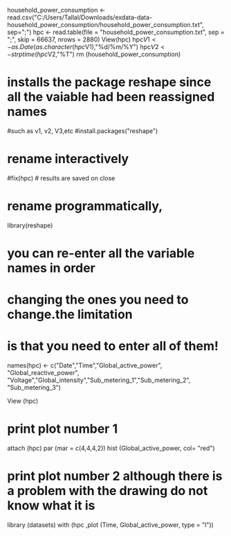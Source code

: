 household_power_consumption <- read.csv("C:/Users/Tallal/Downloads/exdata-data-household_power_consumption/household_power_consumption.txt", sep=";")
hpc <- read.table(file = "household_power_consumption.txt", sep = ";", skip = 66637, nrows = 2880)
View(hpc)
hpc$V1<-as.Date(as.character(hpc$V1),"%d/%m/%Y")
hpc$V2<-strptime(hpc$V2,"%T")
rm (household_power_consumption)

# installs the package reshape since all the vaiable had been reassigned names 
#such as  v1, v2, V3,etc
#install.packages("reshape")

# rename interactively 
#fix(hpc) # results are saved on close 

# rename programmatically,
library(reshape)
# you can re-enter all the variable names in order
# changing the ones you need to change.the limitation
# is that you need to enter all of them!
names(hpc) <- c("Date","Time","Global_active_power", "Global_reactive_power",
                   "Voltage","Global_intensity","Sub_metering_1","Sub_metering_2",
                   "Sub_metering_3")
 
View (hpc)
# print plot number 1
attach (hpc)
par (mar = c(4,4,4,2))
hist (Global_active_power, col= "red")

# print plot number 2 although there is a problem with the drawing do not know what it is 
library (datasets)
with (hpc ,plot (Time, Global_active_power, type = "l"))

